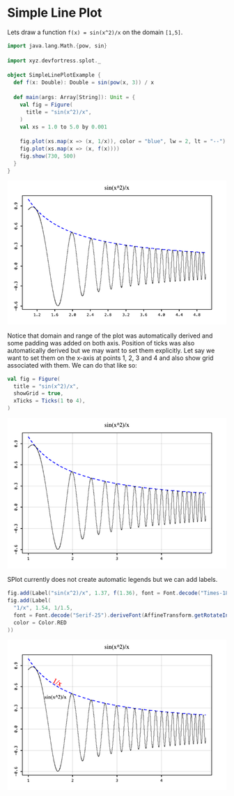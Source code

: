 # Simple Line Plot

Lets draw a function `f(x) = sin(x^2)/x` on the domain `[1,5]`.
```scala
import java.lang.Math.{pow, sin}

import xyz.devfortress.splot._

object SimpleLinePlotExample {
  def f(x: Double): Double = sin(pow(x, 3)) / x

  def main(args: Array[String]): Unit = {
    val fig = Figure(
      title = "sin(x^2)/x",
    )
    val xs = 1.0 to 5.0 by 0.001

    fig.plot(xs.map(x => (x, 1/x)), color = "blue", lw = 2, lt = "--")
    fig.plot(xs.map(x => (x, f(x))))
    fig.show(730, 500)
  }
}
```
![](simple-line-plot-1.png)

Notice that domain and range of the plot was automatically derived and some
padding was added on both axis. Position of ticks was also automatically
derived but we may want to set them explicitly. Let say we want to set them
on the x-axis at points 1, 2, 3 and 4 and also show grid associated with
them. We can do that like so:

```scala
val fig = Figure(
  title = "sin(x^2)/x",
  showGrid = true,
  xTicks = Ticks(1 to 4),
)
```
![](simple-line-plot-2.png)

SPlot currently does not create automatic legends but we can add labels.

```scala
fig.add(Label("sin(x^2)/x", 1.37, f(1.36), font = Font.decode("Times-18")))
fig.add(Label(
  "1/x", 1.54, 1/1.5,
  font = Font.decode("Serif-25").deriveFont(AffineTransform.getRotateInstance(0.5)),
  color = Color.RED
))
```

![](simple-line-plot-3.png)
